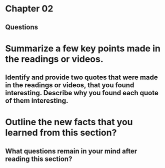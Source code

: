 # Chapter 02 
## Questions  
# Summarize a few key points made in the readings or videos.
## Identify and provide two quotes that were made in the readings or videos, that you found interesting. Describe why you found each quote of them interesting.
# Outline the new facts that you learned from this section?
## What questions remain in your mind after reading this section?
